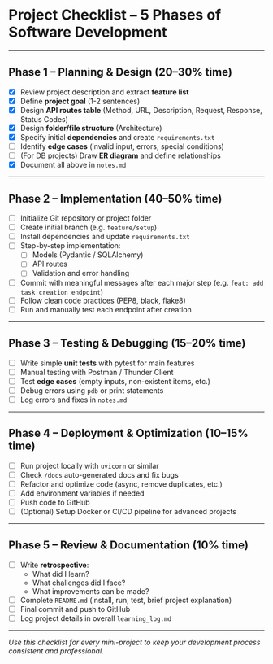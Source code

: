 # Project Checklist – 5 Phases of Software Development

---

## Phase 1 – Planning & Design (20–30% time)

- [x] Review project description and extract **feature list**
- [x] Define **project goal** (1-2 sentences)
- [x] Design **API routes table** (Method, URL, Description, Request, Response, Status Codes)
- [x] Design **folder/file structure** (Architecture)
- [x] Specify initial **dependencies** and create `requirements.txt`
- [ ] Identify **edge cases** (invalid input, errors, special conditions)
- [ ] (For DB projects) Draw **ER diagram** and define relationships
- [x] Document all above in `notes.md`

---

## Phase 2 – Implementation (40–50% time)

- [ ] Initialize Git repository or project folder
- [ ] Create initial branch (e.g. `feature/setup`)
- [ ] Install dependencies and update `requirements.txt`
- [ ] Step-by-step implementation:
  - [ ] Models (Pydantic / SQLAlchemy)
  - [ ] API routes
  - [ ] Validation and error handling
- [ ] Commit with meaningful messages after each major step (e.g. `feat: add task creation endpoint`)
- [ ] Follow clean code practices (PEP8, black, flake8)
- [ ] Run and manually test each endpoint after creation

---

## Phase 3 – Testing & Debugging (15–20% time)

- [ ] Write simple **unit tests** with pytest for main features
- [ ] Manual testing with Postman / Thunder Client
- [ ] Test **edge cases** (empty inputs, non-existent items, etc.)
- [ ] Debug errors using `pdb` or print statements
- [ ] Log errors and fixes in `notes.md`

---

## Phase 4 – Deployment & Optimization (10–15% time)

- [ ] Run project locally with `uvicorn` or similar
- [ ] Check `/docs` auto-generated docs and fix bugs
- [ ] Refactor and optimize code (async, remove duplicates, etc.)
- [ ] Add environment variables if needed
- [ ] Push code to GitHub
- [ ] (Optional) Setup Docker or CI/CD pipeline for advanced projects

---

## Phase 5 – Review & Documentation (10% time)

- [ ] Write **retrospective**:
  - What did I learn?
  - What challenges did I face?
  - What improvements can be made?
- [ ] Complete `README.md` (install, run, test, brief project explanation)
- [ ] Final commit and push to GitHub
- [ ] Log project details in overall `learning_log.md`

---

*Use this checklist for every mini-project to keep your development process consistent and professional.*
